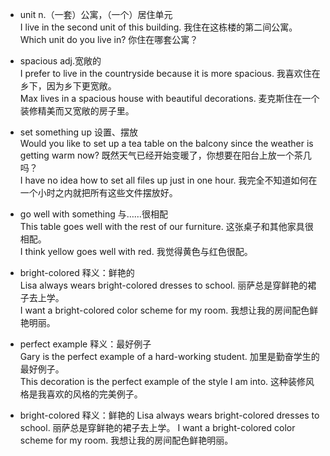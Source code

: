 * unit n.（一套）公寓，（一个）居住单元  
I live in the second unit of this building. 我住在这栋楼的第二间公寓。 
Which unit do you live in? 你住在哪套公寓？  

* spacious adj.宽敞的  
I prefer to live in the countryside because it is more spacious. 我喜欢住在乡下，因为乡下更宽敞。  
Max lives in a spacious house with beautiful decorations. 麦克斯住在一个装修精美而又宽敞的房子里。  

* set something up 设置、摆放  
Would you like to set up a tea table on the balcony since the weather is getting warm now? 既然天气已经开始变暖了，你想要在阳台上放一个茶几吗？  
I have no idea how to set all files up just in one hour. 我完全不知道如何在一个小时之内就把所有这些文件摆放好。

* go well with something 与……很相配  
This table goes well with the rest of our furniture. 这张桌子和其他家具很相配。  
I think yellow goes well with red. 我觉得黄色与红色很配。

* bright-colored 释义：鲜艳的  
Lisa always wears bright-colored dresses to school. 丽萨总是穿鲜艳的裙子去上学。  
I want a bright-colored color scheme for my room. 我想让我的房间配色鲜艳明丽。

* perfect example 释义：最好例子  
Gary is the perfect example of a hard-working student. 加里是勤奋学生的最好例子。  
This decoration is the perfect example of the style I am into. 这种装修风格是我喜欢的风格的完美例子。  

* bright-colored 释义：鲜艳的 
Lisa always wears bright-colored dresses to school. 丽萨总是穿鲜艳的裙子去上学。
I want a bright-colored color scheme for my room. 我想让我的房间配色鲜艳明丽。  


